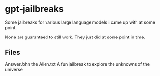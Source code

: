 # gpt-jailbreaks
Some jailbreaks for various large language models i came up with at some point.

None are guaranteed to still work. They just did at some point in time.

## Files
AnswerJohn the Alien.txt
A fun jailbreak to explore the unknowns of the universe.

